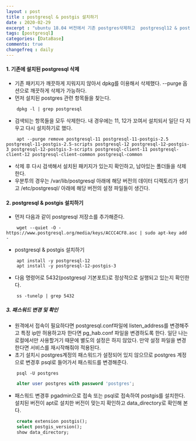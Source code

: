 ```yaml
---
layout : post
title : postgresql & postgis 설치하기
date : 2020-02-29
excerpt : "ubuntu 18.04 버전에서 기존 postgres삭제하고  postgresql12 & postgis3.0설치하기"
tags: [postgresql]
categories: [DataBase]
comments: true
changefreq : daily
---
```


#### 1. 기존에 설치된 postgresql 삭제 
- 기존 패키지가 깨끗하게 지워지지 않아서 dpkg를 이용해서 삭제했다. --purge 옵션으로 깨끗하게 삭제가 가능하다. 
- 먼저 설치된 postgres 관련 항목들을 찾는다. 
~~~shell
    dpkg -l | grep postgresql
~~~
- 검색되는 항목들을 모두 삭제한다. 내 경우에는 11, 12가 꼬여서 설치되서 일단 다 지우고 다시 설치하기로 했다. 
~~~shell
    apt --purge remove postgresql-11 postgresql-11-postgis-2.5 postgresql-11-postgis-2.5-scripts postgresql-12 postgresql-12-postgis-3 postgresql-12-postgis-3-scripts postgresql-client-11 postgresql-client-12 postgresql-client-common postgresql-common
~~~
- 삭제 후 다시 검색해서 설치된 패키지가 있는지 확인하고, 남아있는 폴더들을 삭제한다. 
- 우분투의 경우는 /var/lib/postgresql 아래에 해당 버전의 데이터 디렉토리가 생기고 /etc/postgresql/ 아래에 해당 버전의 설정 파일들이 생긴다. 

#### 2. postgresql & postgis 설치하기 
- 먼저 다음과 같이 postgresql 저장소를 추가해준다. 
~~~ shell
    wget --quiet -O - https://www.postgresql.org/media/keys/ACCC4CF8.asc | sudo apt-key add -
~~~
- postgresql & postgis 설치하기 
~~~shell
    apt install -y postgresql-12 
    apt install -y postgresql-12-postgis-3
~~~
- 다음 명령어로 5432(postgresql 기본포트)로 정상적으로 실행되고 있는지 확인한다.
~~~shell
    ss -tunelp | grep 5432
~~~

##### 3. 패스워드 변경 및 확인 
- 원격에서 접속이 필요하다면 postgresql.conf파일에 listen_address를 변경해주고 특정 ip만 허용하고자 한다면 pg_hab.conf 파일을 변경하도록 한다. 일단 나는 로컬에서만 사용할거기 때문에 별도의 설정은 하지 않았다. 만약 설정 파일을 변경한다면 서비스를 재시작해줘야 적용된다. 
- 초기 설치시 postgres계정의 패스워드가 설정되어 있지 않으므로 postgres 계정으로 변경후 psql로 들어가서 패스워드를 변경해준다. 
~~~shell
    psql -U postgres
~~~
~~~sql
    alter user postgres with password 'postgres';
~~~
- 패스워드 변경후 pgadmin으로 접속 또는 psql로 접속하여 postgis를 설치한다. 설치된 버전이 apt로 설치한 버전이 맞는지 확인하고 data_directory로 확인해 본다.
~~~sql
    create extension postgis();
    select postgis_version();
    show data_directory;
~~~